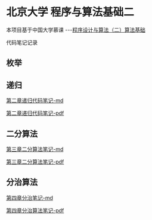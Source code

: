 #	北京大学 程序与算法基础二 

本项目基于中国大学慕课 ---[程序设计与算法（二）算法基础](https://www.icourse163.org/course/PKU-1001894005)

代码笔记记录

## 枚举

## 递归

[第二章递归代码笔记-md](https://github.com/sspkuxuan/algorithm_study/blob/master/note/digui.md)

[第二章递归代码笔记-pdf](https://github.com/sspkuxuan/algorithm_study/blob/master/note/digui.pdf)

## 二分算法

[第三章二分算法笔记-md](https://github.com/sspkuxuan/algorithm_study/blob/master/note/erfen.md)

[第三章二分算法笔记-pdf](https://github.com/sspkuxuan/algorithm_study/blob/master/note/erfen.pdf)

## 分治算法

[第四章分治笔记-md](https://github.com/sspkuxuan/algorithm_study/blob/master/note/fenzhi.md)

[第四章分治算法笔记-pdf](https://github.com/sspkuxuan/algorithm_study/blob/master/note/fenzhi.pdf)